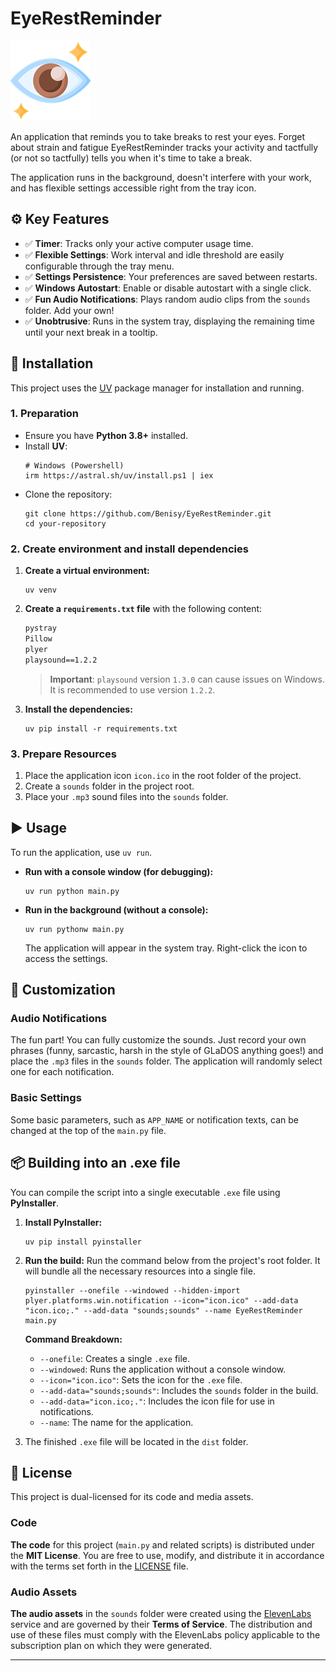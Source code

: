 # EyeRestReminder

![icon](icon.png "EyeRestReminder")

An application that reminds you to take breaks to rest your eyes. Forget about strain and fatigue EyeRestReminder tracks your activity and tactfully (or not so tactfully) tells you when it's time to take a break.

The application runs in the background, doesn't interfere with your work, and has flexible settings accessible right from the tray icon.

## ⚙️ Key Features

*   ✅ **Timer**: Tracks only your active computer usage time.
*   ✅ **Flexible Settings**: Work interval and idle threshold are easily configurable through the tray menu.
*   ✅ **Settings Persistence**: Your preferences are saved between restarts.
*   ✅ **Windows Autostart**: Enable or disable autostart with a single click.
*   ✅ **Fun Audio Notifications**: Plays random audio clips from the `sounds` folder. Add your own!
*   ✅ **Unobtrusive**: Runs in the system tray, displaying the remaining time until your next break in a tooltip.

## 🚀 Installation

This project uses the [UV](https://github.com/astral-sh/uv) package manager for installation and running.

### 1. Preparation

*   Ensure you have **Python 3.8+** installed.
*   Install **UV**:
    ```shell
    # Windows (Powershell)
    irm https://astral.sh/uv/install.ps1 | iex
    ```
*   Clone the repository:
    ```shell
    git clone https://github.com/Benisy/EyeRestReminder.git
    cd your-repository
    ```

### 2. Create environment and install dependencies

1.  **Create a virtual environment:**
    ```shell
    uv venv
    ```

2.  **Create a `requirements.txt` file** with the following content:
    ```txt
    pystray
    Pillow
    plyer
    playsound==1.2.2
    ```
    > **Important**: `playsound` version `1.3.0` can cause issues on Windows. It is recommended to use version `1.2.2`.

3.  **Install the dependencies:**
    ```shell
    uv pip install -r requirements.txt
    ```

### 3. Prepare Resources

1.  Place the application icon `icon.ico` in the root folder of the project.
2.  Create a `sounds` folder in the project root.
3.  Place your `.mp3` sound files into the `sounds` folder.

## ▶️ Usage

To run the application, use `uv run`.

*   **Run with a console window (for debugging):**
    ```shell
    uv run python main.py
    ```
*   **Run in the background (without a console):**
    ```shell
    uv run pythonw main.py
    ```
    The application will appear in the system tray. Right-click the icon to access the settings.

## 🔧 Customization

### Audio Notifications

The fun part! You can fully customize the sounds.
Just record your own phrases (funny, sarcastic, harsh in the style of GLaDOS anything goes!) and place the `.mp3` files in the `sounds` folder. The application will randomly select one for each notification.

### Basic Settings

Some basic parameters, such as `APP_NAME` or notification texts, can be changed at the top of the `main.py` file.

## 📦 Building into an .exe file

You can compile the script into a single executable `.exe` file using **PyInstaller**.

1.  **Install PyInstaller:**
    ```shell
    uv pip install pyinstaller
    ```

2.  **Run the build:**
    Run the command below from the project's root folder. It will bundle all the necessary resources into a single file.

    ```shell
    pyinstaller --onefile --windowed --hidden-import plyer.platforms.win.notification --icon="icon.ico" --add-data "icon.ico;." --add-data "sounds;sounds" --name EyeRestReminder main.py
    ```
    **Command Breakdown:**
    *   `--onefile`: Creates a single `.exe` file.
    *   `--windowed`: Runs the application without a console window.
    *   `--icon="icon.ico"`: Sets the icon for the `.exe` file.
    *   `--add-data="sounds;sounds"`: Includes the `sounds` folder in the build.
    *   `--add-data="icon.ico;."`: Includes the icon file for use in notifications.
    *   `--name`: The name for the application.

3.  The finished `.exe` file will be located in the `dist` folder.


## 📄 License

This project is dual-licensed for its code and media assets.

### Code

**The code** for this project (`main.py` and related scripts) is distributed under the **MIT License**. You are free to use, modify, and distribute it in accordance with the terms set forth in the [LICENSE](LICENSE) file.

### Audio Assets

**The audio assets** in the `sounds` folder were created using the [ElevenLabs](https://elevenlabs.io/) service and are governed by their **Terms of Service**. The distribution and use of these files must comply with the ElevenLabs policy applicable to the subscription plan on which they were generated.

---